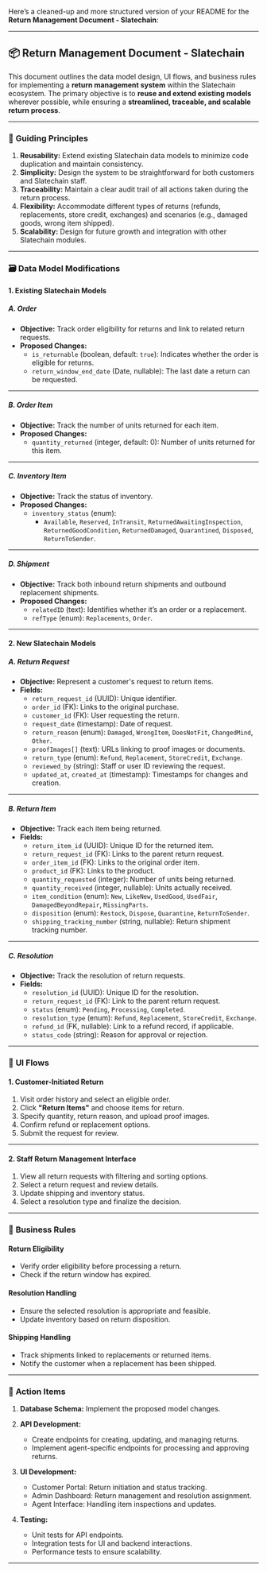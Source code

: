 Here’s a cleaned-up and more structured version of your README for the **Return Management Document - Slatechain**:

---

## 📦 Return Management Document - Slatechain

This document outlines the data model design, UI flows, and business rules for implementing a **return management system** within the Slatechain ecosystem. The primary objective is to **reuse and extend existing models** wherever possible, while ensuring a **streamlined, traceable, and scalable return process**.

---

### 🧠 **Guiding Principles**

1. **Reusability:** Extend existing Slatechain data models to minimize code duplication and maintain consistency.  
2. **Simplicity:** Design the system to be straightforward for both customers and Slatechain staff.  
3. **Traceability:** Maintain a clear audit trail of all actions taken during the return process.  
4. **Flexibility:** Accommodate different types of returns (refunds, replacements, store credit, exchanges) and scenarios (e.g., damaged goods, wrong item shipped).  
5. **Scalability:** Design for future growth and integration with other Slatechain modules.  

---

### 🗃️ **Data Model Modifications**

#### **1. Existing Slatechain Models**

##### **A. Order**
- **Objective:** Track order eligibility for returns and link to related return requests.  
- **Proposed Changes:**  
  - `is_returnable` (boolean, default: `true`): Indicates whether the order is eligible for returns.  
  - `return_window_end_date` (Date, nullable): The last date a return can be requested.  

---

##### **B. Order Item**
- **Objective:** Track the number of units returned for each item.  
- **Proposed Changes:**  
  - `quantity_returned` (integer, default: 0): Number of units returned for this item.  

---

##### **C. Inventory Item**
- **Objective:** Track the status of inventory.  
- **Proposed Changes:**  
  - `inventory_status` (enum):  
    - `Available`, `Reserved`, `InTransit`, `ReturnedAwaitingInspection`, `ReturnedGoodCondition`, `ReturnedDamaged`, `Quarantined`, `Disposed`, `ReturnToSender`.  

---

##### **D. Shipment**
- **Objective:** Track both inbound return shipments and outbound replacement shipments.  
- **Proposed Changes:**  
  - `relatedID` (text): Identifies whether it’s an order or a replacement.  
  - `refType` (enum): `Replacements`, `Order`.  

---

#### **2. New Slatechain Models**

##### **A. Return Request**
- **Objective:** Represent a customer's request to return items.  
- **Fields:**  
  - `return_request_id` (UUID): Unique identifier.  
  - `order_id` (FK): Links to the original purchase.  
  - `customer_id` (FK): User requesting the return.  
  - `request_date` (timestamp): Date of request.  
  - `return_reason` (enum): `Damaged`, `WrongItem`, `DoesNotFit`, `ChangedMind`, `Other`.  
  - `proofImages[]` (text): URLs linking to proof images or documents.  
  - `return_type` (enum): `Refund`, `Replacement`, `StoreCredit`, `Exchange`.  
  - `reviewed_by` (string): Staff or user ID reviewing the request.  
  - `updated_at`, `created_at` (timestamp): Timestamps for changes and creation.  

---

##### **B. Return Item**
- **Objective:** Track each item being returned.  
- **Fields:**  
  - `return_item_id` (UUID): Unique ID for the returned item.  
  - `return_request_id` (FK): Links to the parent return request.  
  - `order_item_id` (FK): Links to the original order item.  
  - `product_id` (FK): Links to the product.  
  - `quantity_requested` (integer): Number of units being returned.  
  - `quantity_received` (integer, nullable): Units actually received.  
  - `item_condition` (enum): `New`, `LikeNew`, `UsedGood`, `UsedFair`, `DamagedBeyondRepair`, `MissingParts`.  
  - `disposition` (enum): `Restock`, `Dispose`, `Quarantine`, `ReturnToSender`.  
  - `shipping_tracking_number` (string, nullable): Return shipment tracking number.  

---

##### **C. Resolution**
- **Objective:** Track the resolution of return requests.  
- **Fields:**  
  - `resolution_id` (UUID): Unique ID for the resolution.  
  - `return_request_id` (FK): Link to the parent return request.  
  - `status` (enum): `Pending`, `Processing`, `Completed`.  
  - `resolution_type` (enum): `Refund`, `Replacement`, `StoreCredit`, `Exchange`.  
  - `refund_id` (FK, nullable): Link to a refund record, if applicable.  
  - `status_code` (string): Reason for approval or rejection.  

---

### 🚀 **UI Flows**

#### **1. Customer-Initiated Return**
1. Visit order history and select an eligible order.  
2. Click **"Return Items"** and choose items for return.  
3. Specify quantity, return reason, and upload proof images.  
4. Confirm refund or replacement options.  
5. Submit the request for review.  

---

#### **2. Staff Return Management Interface**
1. View all return requests with filtering and sorting options.  
2. Select a return request and review details.  
3. Update shipping and inventory status.  
4. Select a resolution type and finalize the decision.  

---

### 📝 **Business Rules**

#### **Return Eligibility**
- Verify order eligibility before processing a return.  
- Check if the return window has expired.  

#### **Resolution Handling**
- Ensure the selected resolution is appropriate and feasible.  
- Update inventory based on return disposition.  

#### **Shipping Handling**
- Track shipments linked to replacements or returned items.  
- Notify the customer when a replacement has been shipped.  

---

### 🔧 **Action Items**

1. **Database Schema:** Implement the proposed model changes.  
2. **API Development:**  
   - Create endpoints for creating, updating, and managing returns.  
   - Implement agent-specific endpoints for processing and approving returns.  

3. **UI Development:**  
   - Customer Portal: Return initiation and status tracking.  
   - Admin Dashboard: Return management and resolution assignment.  
   - Agent Interface: Handling item inspections and updates.  

4. **Testing:**  
   - Unit tests for API endpoints.  
   - Integration tests for UI and backend interactions.  
   - Performance tests to ensure scalability.  

---